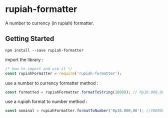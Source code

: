 # rupiah-formatter
A number to currency (in rupiah) formatter.

## Getting Started

`npm install --save rupiah-formatter`

import the library :
```javascript
/* how to import and use it */
const rupiahFormatter = require('rupiah-formatter');
```

use a number to currency formatter method :
```javascript
const formatted = rupiahFormatter.formatToString(10000); // Rp10.000,00
```

use a rupiah format to number method :
```javascript
const nominal = rupiahFormatter.formatToNumber('Rp10.000,00'); //100000
```
